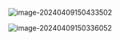 ![image-20240409150433502](C:\Users\set\AppData\Roaming\Typora\typora-user-images\image-20240409150433502.png)



![image-20240409150336052](C:\Users\set\AppData\Roaming\Typora\typora-user-images\image-20240409150336052.png)